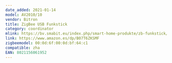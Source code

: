 ```yaml
---
date_added: 2021-01-14
model: AV2010/10
vendor: Bitron
title: ZigBee USB Funkstick
category: coordinator
mlink: https://bv.smabit.eu/index.php/smart-home-produkte/zb-funkstick/
link: https://www.amazon.es/dp/B07T6ZKSMF
zigbeemodel: 00:0d:6f:00:0d:bf:64:c1
compatible: zha
EAN: 8021156061952
---
```




